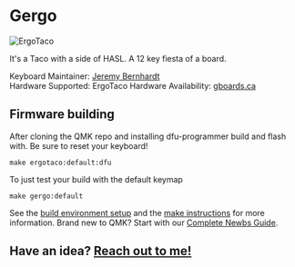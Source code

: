 # Gergo

![ErgoTaco](https://i.redd.it/dbcu5i21m3i21.jpg)

It's a Taco with a side of HASL. A 12 key fiesta of a board.

Keyboard Maintainer: [Jeremy Bernhardt](https://github.com/germ)  
Hardware Supported: ErgoTaco
Hardware Availability: [gboards.ca](http://gboards.ca)  

## Firmware building
After cloning the QMK repo and installing dfu-programmer build and flash with. Be sure to reset your keyboard!

    make ergotaco:default:dfu

To just test your build with the default keymap
   
    make gergo:default

See the [build environment setup](https://docs.qmk.fm/#/getting_started_build_tools) and the [make instructions](https://docs.qmk.fm/#/getting_started_make_guide) for more information. Brand new to QMK? Start with our [Complete Newbs Guide](https://docs.qmk.fm/#/newbs).

## Have an idea? [Reach out to me!](mailto:bernhardtjeremy@gmail.com)
